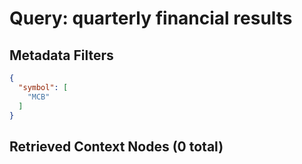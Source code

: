 # Query: quarterly financial results

## Metadata Filters
```json
{
  "symbol": [
    "MCB"
  ]
}
```

## Retrieved Context Nodes (0 total)

